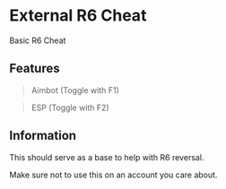 # External R6 Cheat

Basic R6 Cheat

## Features
> Aimbot (Toggle with F1)

> ESP (Toggle with F2)

## Information
This should serve as a base to help with R6 reversal.

Make sure not to use this on an account you care about.
